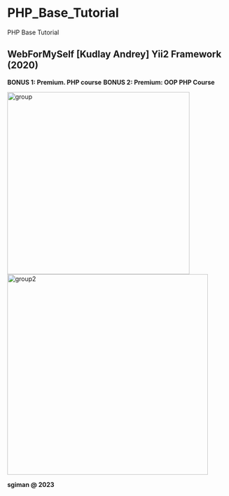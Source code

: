# PHP_Base_Tutorial
PHP Base Tutorial

## WebForMySelf [Kudlay Andrey] Yii2 Framework (2020)

**BONUS 1: Premium. PHP course**
**BONUS 2: Premium: OOP PHP Course**


<img width="416" alt="group" src="https://github.com/sgiman/PHP_Base_Tutorial/assets/7030369/4b263746-4742-4bd5-919c-8212a350baab">


<img width="458" alt="group2" src="https://github.com/sgiman/PHP_Base_Tutorial/assets/7030369/c0ba6827-7fae-4bcb-b4bb-89f2192e417e">


**sgiman @ 2023**
